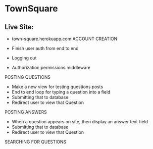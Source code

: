 # TownSquare

## Live Site: 
  - town-square.herokuapp.com
ACCOUNT CREATION

 - Finish user auth from end to end
 - Logging out
 - Authorization permissions middleware

POSTING QUESTIONS
 - Make a new view for testing questions posts
 - End to end loop for typing a question into a field
 - Submitting that to database
 - Redirect user to view that Question

POSTING ANSWERS
 - When a question appears on site, then display an answer text field
 - Submitting that to database
 - Redirect user to view that Question

SEARCHING FOR QUESTIONS
